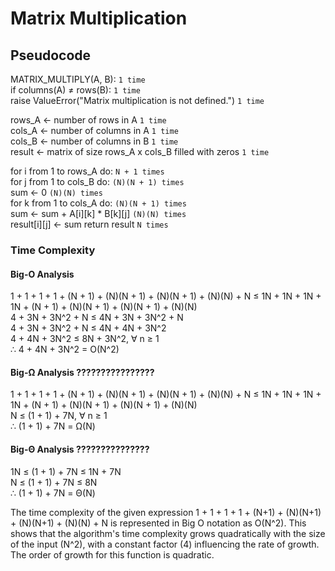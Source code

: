 # Matrix Multiplication

## Pseudocode

MATRIX_MULTIPLY(A, B):                                           `1 time`   
  if columns(A) ≠ rows(B):                                       `1 time`   
    raise ValueError("Matrix multiplication is not defined.")    `1 time`   

  rows_A ← number of rows in A                                   `1 time`   
  cols_A ← number of columns in A                                `1 time`   
  cols_B ← number of columns in B                                `1 time`   
  result ← matrix of size rows_A x cols_B filled with zeros      `1 time`   

  for i from 1 to rows_A do:                                     `N + 1 times`   
    for j from 1 to cols_B do:                                   `(N)(N + 1) times`   
    sum ← 0                                                      `(N)(N) times`   
    for k from 1 to cols_A do:                                   `(N)(N + 1) times`   
      sum ← sum + A[i][k] * B[k][j]                              `(N)(N) times`   
    result[i][j] ← sum return result                             `N times`   
  
### Time Complexity

#### Big-O Analysis    
1 + 1 + 1 + 1 + (N + 1) + (N)(N + 1) + (N)(N + 1) + (N)(N) + N ≤ 1N + 1N + 1N + 1N + (N + 1) + (N)(N + 1) + (N)(N + 1) + (N)(N)   
4 + 3N + 3N^2 + N ≤ 4N + 3N + 3N^2 + N   
4 + 3N + 3N^2 + N ≤ 4N + 4N + 3N^2   
    4 + 4N + 3N^2 ≤ 8N + 3N^2, ∀ n ≥ 1      
∴ 4 + 4N + 3N^2 = O(N^2)     

#### Big-Ω Analysis     ????????????????
1 + 1 + 1 + 1 + (N + 1) + (N)(N + 1) + (N)(N + 1) + (N)(N) + N ≤ 1N + 1N + 1N + 1N + (N + 1) + (N)(N + 1) + (N)(N + 1) + (N)(N)   
N ≤ (1 + 1) + 7N, ∀ n ≥ 1      
∴ (1 + 1) + 7N = Ω(N)     

#### Big-Θ Analysis   ???????????????
1N ≤ (1 + 1) + 7N ≤ 1N + 7N   
N ≤ (1 + 1) + 7N ≤ 8N   
∴ (1 + 1) + 7N = Θ(N)   

The time complexity of the given expression 1 + 1 + 1 + 1 + (N+1) + (N)(N+1) + (N)(N+1) + (N)(N) + N is represented in Big O notation as O(N^2). This shows that the algorithm's time complexity grows quadratically with the size of the input (N^2), with a constant factor (4) influencing the rate of growth. The order of growth for this function is quadratic.
